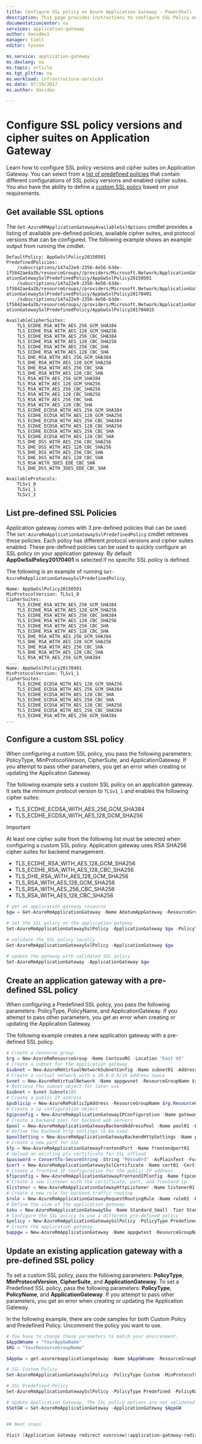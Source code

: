 ```yaml
---
title: Configure SSL policy on Azure Application Gateway - PowerShell | Microsoft Docs
description: This page provides instructions to configure SSL Policy on Azure Application Gateway
documentationcenter: na
services: application-gateway
author: davidmu1
manager: timlt
editor: tysonn

ms.service: application-gateway
ms.devlang: na
ms.topic: article
ms.tgt_pltfrm: na
ms.workload: infrastructure-services
ms.date: 07/19/2017
ms.author: davidmu

---
```


# Configure SSL policy versions and cipher suites on Application Gateway

Learn how to configure SSL policy versions and cipher suites on Application Gateway. You can select from a [list of predefined policies](#predefined-ssl-policies) that contain different configurations of SSL policy versions and enabled cipher suites. You also have the ability to define a [custom SSL policy](#configure-a-custom-ssl-policy) based on your requirements.

## Get available SSL options

The `Get-AzureRMApplicationGatewayAvailableSslOptions` cmdlet provides a listing of available pre-defined policies, available cipher suites, and protocol versions that can be configured. The following example shows an example output from running the cmdlet.

```
DefaultPolicy: AppGwSslPolicy20150501
PredefinedPolicies:
    /subscriptions/147a22e9-2356-4e56-b3de-1f5842ae4a3b/resourceGroups//providers/Microsoft.Network/ApplicationGatewayAvailableSslOptions/default/Applic
ationGatewaySslPredefinedPolicy/AppGwSslPolicy20150501
    /subscriptions/147a22e9-2356-4e56-b3de-1f5842ae4a3b/resourceGroups//providers/Microsoft.Network/ApplicationGatewayAvailableSslOptions/default/Applic
ationGatewaySslPredefinedPolicy/AppGwSslPolicy20170401
    /subscriptions/147a22e9-2356-4e56-b3de-1f5842ae4a3b/resourceGroups//providers/Microsoft.Network/ApplicationGatewayAvailableSslOptions/default/Applic
ationGatewaySslPredefinedPolicy/AppGwSslPolicy20170401S

AvailableCipherSuites:
    TLS_ECDHE_RSA_WITH_AES_256_GCM_SHA384
    TLS_ECDHE_RSA_WITH_AES_128_GCM_SHA256
    TLS_ECDHE_RSA_WITH_AES_256_CBC_SHA384
    TLS_ECDHE_RSA_WITH_AES_128_CBC_SHA256
    TLS_ECDHE_RSA_WITH_AES_256_CBC_SHA
    TLS_ECDHE_RSA_WITH_AES_128_CBC_SHA
    TLS_DHE_RSA_WITH_AES_256_GCM_SHA384
    TLS_DHE_RSA_WITH_AES_128_GCM_SHA256
    TLS_DHE_RSA_WITH_AES_256_CBC_SHA
    TLS_DHE_RSA_WITH_AES_128_CBC_SHA
    TLS_RSA_WITH_AES_256_GCM_SHA384
    TLS_RSA_WITH_AES_128_GCM_SHA256
    TLS_RSA_WITH_AES_256_CBC_SHA256
    TLS_RSA_WITH_AES_128_CBC_SHA256
    TLS_RSA_WITH_AES_256_CBC_SHA
    TLS_RSA_WITH_AES_128_CBC_SHA
    TLS_ECDHE_ECDSA_WITH_AES_256_GCM_SHA384
    TLS_ECDHE_ECDSA_WITH_AES_128_GCM_SHA256
    TLS_ECDHE_ECDSA_WITH_AES_256_CBC_SHA384
    TLS_ECDHE_ECDSA_WITH_AES_128_CBC_SHA256
    TLS_ECDHE_ECDSA_WITH_AES_256_CBC_SHA
    TLS_ECDHE_ECDSA_WITH_AES_128_CBC_SHA
    TLS_DHE_DSS_WITH_AES_256_CBC_SHA256
    TLS_DHE_DSS_WITH_AES_128_CBC_SHA256
    TLS_DHE_DSS_WITH_AES_256_CBC_SHA
    TLS_DHE_DSS_WITH_AES_128_CBC_SHA
    TLS_RSA_WITH_3DES_EDE_CBC_SHA
    TLS_DHE_DSS_WITH_3DES_EDE_CBC_SHA

AvailableProtocols:
    TLSv1_0
    TLSv1_1
    TLSv1_2
```

## List pre-defined SSL Policies

Application gateway comes with 3 pre-defined policies that can be used. The `Get-AzureRmApplicationGatewaySslPredefinedPolicy` cmdlet retrieves these policies. Each policy has different protocol versions and cipher suites enabled. These pre-defined policies can be used to quickly configure an SSL policy on your application gateway. By default **AppGwSslPolicy20170401** is selected if no specific SSL policy is defined.

The following is an example of running `Get-AzureRmApplicationGatewaySslPredefinedPolicy`.

```
Name: AppGwSslPolicy20150501
MinProtocolVersion: TLSv1_0
CipherSuites:
    TLS_ECDHE_RSA_WITH_AES_256_GCM_SHA384
    TLS_ECDHE_RSA_WITH_AES_128_GCM_SHA256
    TLS_ECDHE_RSA_WITH_AES_256_CBC_SHA384
    TLS_ECDHE_RSA_WITH_AES_128_CBC_SHA256
    TLS_ECDHE_RSA_WITH_AES_256_CBC_SHA
    TLS_ECDHE_RSA_WITH_AES_128_CBC_SHA
    TLS_DHE_RSA_WITH_AES_256_GCM_SHA384
    TLS_DHE_RSA_WITH_AES_128_GCM_SHA256
    TLS_DHE_RSA_WITH_AES_256_CBC_SHA
    TLS_DHE_RSA_WITH_AES_128_CBC_SHA
    TLS_RSA_WITH_AES_256_GCM_SHA384
 ...
Name: AppGwSslPolicy20170401
MinProtocolVersion: TLSv1_1
CipherSuites:
    TLS_ECDHE_ECDSA_WITH_AES_128_GCM_SHA256
    TLS_ECDHE_ECDSA_WITH_AES_256_GCM_SHA384
    TLS_ECDHE_ECDSA_WITH_AES_128_CBC_SHA
    TLS_ECDHE_ECDSA_WITH_AES_256_CBC_SHA
    TLS_ECDHE_ECDSA_WITH_AES_128_CBC_SHA256
    TLS_ECDHE_ECDSA_WITH_AES_256_CBC_SHA384
    TLS_ECDHE_RSA_WITH_AES_256_GCM_SHA384
...
```

## Configure a custom SSL policy

When configuring a custom SSL policy, you pass the following parameters: PolicyType, MinProtocolVersion, CipherSuite, and ApplicationGateway. If you attempt to pass other parameters, you get an error when creating or updating the Application Gateway. 

The following example sets a custom SSL policy on an application gateway. It sets the minimum protocol version to `TLSv1_1` and enables the following cipher suites:

* TLS_ECDHE_ECDSA_WITH_AES_256_GCM_SHA384
* TLS_ECDHE_ECDSA_WITH_AES_128_GCM_SHA256

> [!IMPORTANT]
> At least one cipher suite from the following list must be selected when configuring a custom SSL policy. Application gateway uses RSA SHA256 cipher suites for backend management.
> * TLS_ECDHE_RSA_WITH_AES_128_GCM_SHA256 
> * TLS_ECDHE_RSA_WITH_AES_128_CBC_SHA256
> * TLS_DHE_RSA_WITH_AES_128_GCM_SHA256
> * TLS_RSA_WITH_AES_128_GCM_SHA256
> * TLS_RSA_WITH_AES_256_CBC_SHA256
> * TLS_RSA_WITH_AES_128_CBC_SHA256

```powershell
# get an application gateway resource
$gw = Get-AzureRmApplicationGateway -Name AdatumAppGateway -ResourceGroup AdatumAppGatewayRG

# set the SSL policy on the application gateway
Set-AzureRmApplicationGatewaySslPolicy -ApplicationGateway $gw -PolicyType Custom -MinProtocolVersion TLSv1_1 -CipherSuite "TLS_ECDHE_ECDSA_WITH_AES_128_GCM_SHA256", "TLS_ECDHE_ECDSA_WITH_AES_256_GCM_SHA384", "TLS_RSA_WITH_AES_128_GCM_SHA256"

# validate the SSL policy locally
Get-AzureRmApplicationGatewaySslPolicy -ApplicationGateway $gw

# update the gateway with validated SSL policy
Set-AzureRmApplicationGateway -ApplicationGateway $gw
```

## Create an application gateway with a pre-defined SSL policy

When configuring a Predefined SSL policy, you pass the following parameters: PolicyType, PolicyName, and ApplicationGateway. If you attempt to pass other parameters, you get an error when creating or updating the Application Gateway.

The following example creates a new application gateway with a pre-defined SSL policy.

```powershell
# Create a resource group
$rg = New-AzureRmResourceGroup -Name ContosoRG -Location "East US"
# Create a subnet for the application gateway
$subnet = New-AzureRmVirtualNetworkSubnetConfig -Name subnet01 -AddressPrefix 10.0.0.0/24
# Create a virtual network with a 10.0.0.0/16 address space
$vnet = New-AzureRmVirtualNetwork -Name appgwvnet -ResourceGroupName $rg.ResourceGroupName -Location "East US" -AddressPrefix 10.0.0.0/16 -Subnet $subnet
# Retrieve the subnet object for later use
$subnet = $vnet.Subnets[0]
# Create a public IP address
$publicip = New-AzureRmPublicIpAddress -ResourceGroupName $rg.ResourceGroupName -name publicIP01 -location "East US" -AllocationMethod Dynamic
# Create a ip configuration object
$gipconfig = New-AzureRmApplicationGatewayIPConfiguration -Name gatewayIP01 -Subnet $subnet
# Create a backend pool for backend web servers
$pool = New-AzureRmApplicationGatewayBackendAddressPool -Name pool01 -BackendIPAddresses 134.170.185.46, 134.170.188.221,134.170.185.50
# Define the backend http settings to be used.
$poolSetting = New-AzureRmApplicationGatewayBackendHttpSettings -Name poolsetting01 -Port 80 -Protocol Http -CookieBasedAffinity Enabled
# Create a new port for SSL
$fp = New-AzureRmApplicationGatewayFrontendPort -Name frontendport01  -Port 443
# Upload an existing pfx certificate for SSL offload
$password = ConvertTo-SecureString -String "P@ssw0rd" -AsPlainText -Force
$cert = New-AzureRmApplicationGatewaySslCertificate -Name cert01 -CertificateFile C:\folder\contoso.pfx -Password $password
# Create a frontend IP configuration for the public IP address
$fipconfig = New-AzureRmApplicationGatewayFrontendIPConfig -Name fipconfig01 -PublicIPAddress $publicip
# Create a new listener with the certificate, port, and frontend ip.
$listener = New-AzureRmApplicationGatewayHttpListener -Name listener01  -Protocol Https -FrontendIPConfiguration $fipconfig -FrontendPort $fp -SslCertificate $cert
# Create a new rule for backend traffic routing
$rule = New-AzureRmApplicationGatewayRequestRoutingRule -Name rule01 -RuleType Basic -BackendHttpSettings $poolSetting -HttpListener $listener -BackendAddressPool $pool
# Define the size of the application gateway
$sku = New-AzureRmApplicationGatewaySku -Name Standard_Small -Tier Standard -Capacity 2
# Configure the SSL policy to use a different pre-defined policy
$policy = New-AzureRmApplicationGatewaySslPolicy -PolicyType Predefined -PolicyName AppGwSslPolicy20170401S
# Create the application gateway.
$appgw = New-AzureRmApplicationGateway -Name appgwtest -ResourceGroupName $rg.ResourceGroupName -Location "East US" -BackendAddressPools $pool -BackendHttpSettingsCollection $poolSetting -FrontendIpConfigurations $fipconfig  -GatewayIpConfigurations $gipconfig -FrontendPorts $fp -HttpListeners $listener -RequestRoutingRules $rule -Sku $sku -SslCertificates $cert -SslPolicy $policy
```

## Update an existing application gateway with a pre-defined SSL policy

To set a custom SSL policy, pass the following parameters: **PolicyType**, **MinProtocolVersion**, **CipherSuite**, and **ApplicationGateway**. To set a Predefined SSL policy, pass the following parameters: **PolicyType**, **PolicyName**, and **ApplicationGateway**. If you attempt to pass other parameters, you get an error when creating or updating the Application Gateway.

In the following example, there are code samples for both Custom Policy and Predefined Policy. Uncomment the policy you want to use.

```powershell
# You have to change these parameters to match your environment.
$AppGWname = "YourAppGwName"
$RG = "YourResourceGroupName"

$AppGw = get-azurermapplicationgateway -Name $AppGWname -ResourceGroupName $RG

# SSL Custom Policy
Set-AzureRmApplicationGatewaySslPolicy -PolicyType Custom -MinProtocolVersion TLSv1_2 -CipherSuite "TLS_ECDHE_ECDSA_WITH_AES_128_GCM_SHA256", "TLS_RSA_WITH_AES_128_CBC_SHA256" -ApplicationGateway $AppGw

# SSL Predefined Policy
Set-AzureRmApplicationGatewaySslPolicy -PolicyType Predefined -PolicyName "AppGwSslPolicy20170401S" -ApplicationGateway $AppGW

# Update Application Gateway. The SSL policy options are not validated or updated on the Application Gateway until this cmdlet is executed.
$SetGW = Set-AzureRmApplicationGateway -ApplicationGateway $AppGW


## Next steps

Visit [Application Gateway redirect overview](application-gateway-redirect-overview.md) to learn how to redirect HTTP traffic to a HTTPS endpoint.
